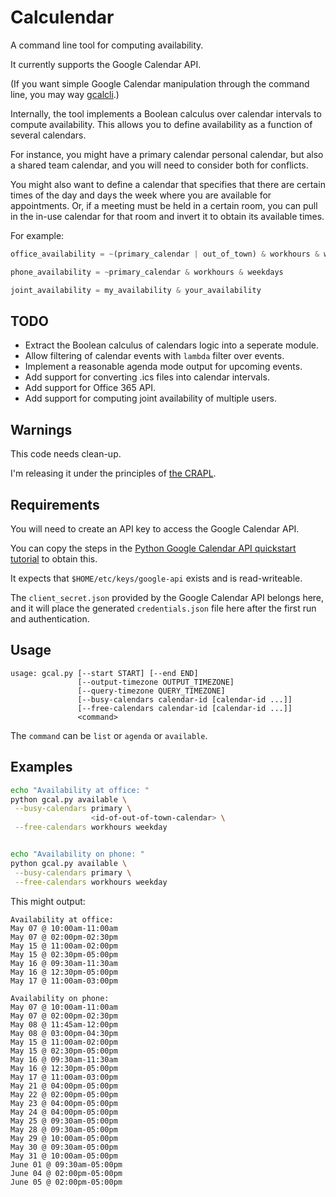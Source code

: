 # Calculendar

A command line tool for computing availability.

It currently supports the Google Calendar API.

(If you want simple Google Calendar manipulation through the command line, you may way [gcalcli](https://pypi.org/project/gcalcli/).)

Internally, the tool implements a Boolean calculus over calendar intervals to
compute availability.  This allows you to define availability as a function of
several calendars.

For instance, you might have a primary calendar personal calendar, but also a
shared team calendar, and you will need to consider both for conflicts.

You might also want to define a calendar that specifies that there are
certain times of the day and days the week where you are available for
appointments.  Or, if a meeting must be held in a certain room, you can pull in
the in-use calendar for that room and invert it to obtain its available times.

For example:

```python
office_availability = ~(primary_calendar | out_of_town) & workhours & weekdays

phone_availability = ~primary_calendar & workhours & weekdays

joint_availability = my_availability & your_availability
```




## TODO

 + Extract the Boolean calculus of calendars logic into a seperate module.
 + Allow filtering of calendar events with `lambda` filter over events.
 + Implement a reasonable agenda mode output for upcoming events.
 + Add support for converting .ics files into calendar intervals.
 + Add support for Office 365 API.
 + Add support for computing joint availability of multiple users.

## Warnings

This code needs clean-up.

I'm releasing it under the principles of [the CRAPL](http://matt.might.net/articles/crapl/).


## Requirements

You will need to create an API key to access the Google Calendar API.

You can copy the steps in the [Python Google Calendar API quickstart tutorial](https://developers.google.com/calendar/quickstart/python) to obtain this.

It expects that `$HOME/etc/keys/google-api` exists and is read-writeable.

The `client_secret.json` provided by the Google Calendar API belongs here, and
it will place the generated `credentials.json` file here after the first run
and authentication.


## Usage

```
usage: gcal.py [--start START] [--end END]
               [--output-timezone OUTPUT_TIMEZONE]
               [--query-timezone QUERY_TIMEZONE]
               [--busy-calendars calendar-id [calendar-id ...]]
               [--free-calendars calendar-id [calendar-id ...]]
               <command> 
```

The `command` can be `list` or `agenda` or `available`.


## Examples

```bash
echo "Availability at office: "
python gcal.py available \
 --busy-calendars primary \
                  <id-of-out-of-town-calendar> \
 --free-calendars workhours weekday


echo "Availability on phone: "
python gcal.py available \
 --busy-calendars primary \
 --free-calendars workhours weekday
```

This might output:

```
Availability at office:
May 07 @ 10:00am-11:00am
May 07 @ 02:00pm-02:30pm
May 15 @ 11:00am-02:00pm
May 15 @ 02:30pm-05:00pm
May 16 @ 09:30am-11:30am
May 16 @ 12:30pm-05:00pm
May 17 @ 11:00am-03:00pm

Availability on phone:
May 07 @ 10:00am-11:00am
May 07 @ 02:00pm-02:30pm
May 08 @ 11:45am-12:00pm
May 08 @ 03:00pm-04:30pm
May 15 @ 11:00am-02:00pm
May 15 @ 02:30pm-05:00pm
May 16 @ 09:30am-11:30am
May 16 @ 12:30pm-05:00pm
May 17 @ 11:00am-03:00pm
May 21 @ 04:00pm-05:00pm
May 22 @ 02:00pm-05:00pm
May 23 @ 04:00pm-05:00pm
May 24 @ 04:00pm-05:00pm
May 25 @ 09:30am-05:00pm
May 28 @ 09:30am-05:00pm
May 29 @ 10:00am-05:00pm
May 30 @ 09:30am-05:00pm
May 31 @ 10:00am-05:00pm
June 01 @ 09:30am-05:00pm
June 04 @ 02:00pm-05:00pm
June 05 @ 02:00pm-05:00pm
```

